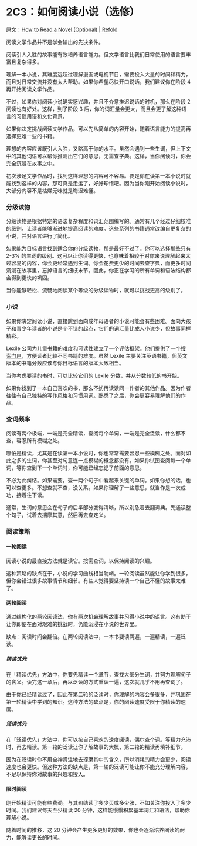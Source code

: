 # 2C3：如何阅读小说（选修）

原文：[How to Read a Novel (Optional) | Refold](https://refold.la/roadmap/stage-2/c/how-to-read-a-novel)

阅读文学作品并不是学会输出的先决条件。

阅读引人入胜的故事能有效培养语言能力。但文学语言比我们日常使用的语言要丰富且复杂得多。

理解一本小说，其难度远超过理解漫画或电视节目，需要投入大量的时间和精力，而且对日常交流并没有太大帮助。如果你希望尽快开口说话，我们建议你在阶段 4 再开始阅读文学作品。

不过，如果你对阅读小说确实感兴趣，并且不介意推迟说话的时机，那么在阶段 2 阅读也有好处。这样，到了阶段 3 后，你的词汇量会更大，而且会更了解这种语言的习惯用语和文化背景。

如果你决定挑战阅读文学作品，可以先从简单的内容开始，随着语言能力的提高再选择更难一些的书籍。

理想的内容应该既引人入胜，又略高于你的水平。虽然会遇到一些生词，但上下文中的其他词语可以帮你推测出它们的意思，无需查字典。这样，当你阅读时，你会完全沉浸在故事之中。

初次涉足文学作品时，找到这样理想的内容可不容易。要是你在读第一本小说时就能找到这样的内容，那可真是走运了，好好珍惜吧。因为当你刚开始阅读小说时，大部分内容不是枯燥无味就是晦涩难懂。

### 分级读物

分级读物是根据特定的语法复杂程度和词汇范围编写的。通常有几个经过仔细校准的级别，让读者能够渐进地提高阅读的难度。这些系列的书籍通常改编自更复杂的小说，并对语言进行了简化。

如果能为目标语言找到适合你的分级读物，那是最好不过了。你可以选择那些只有 2-3% 的生词的级别。这可以让你读得更快，也意味着相较于对你来说理解起来太过容易的内容，你会更经常遇到生词。你会花费更少的时间去查字典，而更多时间沉浸在故事里，忘掉语言的细枝末节。因此，你正在学习的所有单词和语法结构都会得到更快的巩固。

当你能够轻松、流畅地阅读某个等级的分级读物时，就可以挑战更高的级别了。

### 小说

如果你决定阅读小说，直接跳到面向成年母语者的小说可能会有些困难。面向大孩子和青少年读者的小说是个不错的起点，它们的词汇量比成人小说少，但故事同样精彩。

Lexile 公司为儿童书籍的难度和可读性建立了一个评估框架。他们提供了一个[搜索门户](https://hub.lexile.com/find-a-book/search)，方便读者比较不同书籍的难度。虽然 Lexile 主要关注英语书籍，但英文版本的书籍分数应该与你目标语言的版本大致相当。

当你考虑要读的书时，可以比较它们的 Lexile 分数，并从分数较低的书开始。

如果你找到了一本自己喜欢的书，那么不妨再读读同一作者的其他作品。因为作者往往有自己独特的写作风格和习惯用词。熟悉了之后，你会更容易理解他们的作品。

### 查词频率

阅读有两个极端，一端是完全精读，查阅每个单词，一端是完全泛读，什么都不查，容忍所有模糊之处。

哪怕是精读，尤其是在读第一本小说时，你也常常需要容忍一些模糊之处。面对如此之多的生词，你甚至对句意连一点模糊的概念都没有。如果你试图查阅每一个单词，等你查到下一个单词时，你可能已经忘记了前面的意思。

不必为此纠结。如果需要，查一两个句子中看起来关键的单词。如果你想的话，也可以查更多。不想查就不查，没关系。如果你理解了一些意思，就当作是一次成功，接着往下读。

通常，生词的意思会在句子的后半部分变得清晰，所以别急着去翻词典。先通读整个句子，试着去揣摩其意，然后再去查定义。

### 阅读策略

#### 一轮阅读

阅读小说的最直接方法就是读它。按需查词，以保持阅读的兴趣。

这种策略的缺点在于，小说的学习曲线相当陡峭。一轮阅读虽然能让你学到很多，但你会错过很多故事情节和细节。有些人觉得要坚持读一个自己不懂的故事太难了。

#### 两轮阅读

通过结构化的两轮阅读法，你有两次机会理解故事并习得小说中的语言。这有助于让你即便在面对艰难的挑战时，仍能沉浸在小说的世界里。

缺点：阅读时间会翻倍。在两轮阅读法中，一本书要读两遍，一遍精读，一遍泛读。

##### 精读优先

在「精读优先」方法中，你要先精读一个章节，查找大部分生词，并努力理解句子的含义。读完这一章后，再以泛读的方式重读一遍，这次就几乎不用再查词了。

由于你已经精读过了，因此在第二轮的泛读时，你理解的内容会多很多，并巩固在第一轮精读中学到的知识。这种方法的缺点是，你的阅读速度受限于你精读的速度。

##### 泛读优先

在「泛读优先」方法中，你可以按自己喜欢的速度阅读，偶尔查个词。等精力充沛时，再去精读。第一轮的泛读让你了解故事的大概，第二轮的精读再填补细节。

因为在泛读时你不用全神贯注地去琢磨其中的含义，所以消耗的精力会更少，阅读速度也会更快。但这种方法的缺点是，第一轮的泛读可能让你不能充分理解内容，不足以保持你对故事的兴趣和投入。

#### 限时阅读

刚开始精读可能有些费劲。与其纠结读了多少页或多少张，不如关注你投入了多少时间。我们建议每天至少精读 20 分钟，这样能慢慢积累基本词汇和语法，帮助你理解小说。

随着时间的推移，这 20 分钟会产生更多更好的效果，你也会逐渐培养阅读的耐力，能够读更长的时间。